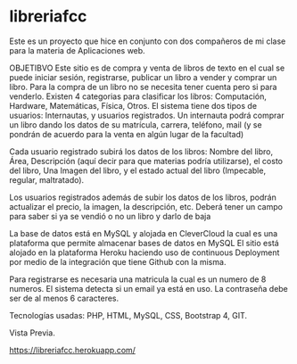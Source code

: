 # libreriafcc
Este es un proyecto que hice en conjunto con dos compañeros de mi clase para la materia de Aplicaciones web. 


OBJETIBVO
Este sitio es de compra y venta de libros de texto en el cual se puede iniciar sesión, registrarse, publicar un libro a vender y comprar un libro.
Para la compra de un libro no se necesita tener cuenta pero si para venderlo. 
Existen 4 categorias para clasificar los libros: Computación, Hardware, Matemáticas, Física, Otros.
El sistema tiene dos tipos de usuarios: Internautas, y usuarios registrados.
Un internauta podrá comprar un libro dando los datos de su matrícula, carrera, teléfono, mail 
(y se pondrán de acuerdo para la venta en algún lugar de la facultad)

Cada usuario registrado subirá los datos de los libros: Nombre del libro, Área, Descripción 
(aquí decir para que materias podría utilizarse), el costo del libro, Una Imagen del libro, y el 
estado actual del libro (Impecable, regular, maltratado).

Los usuarios registrados además de subir los datos de los libros, podrán actualizar el precio, la 
imagen, la descripción, etc. Deberá tener un campo para saber si ya se vendió o no un libro y 
darlo de baja

La base de datos está en MySQL y alojada en CleverCloud la cual es una plataforma que permite almacenar bases de datos en MySQL 
El sitio está alojado en la plataforma Heroku haciendo uso de continuous Deployment 
por medio de la integración que tiene Github con la misma.

Para registrarse es necesaria una matricula la cual es un numero de 8 numeros. 
El sistema detecta si un email ya está en uso.
La contraseña debe ser de al menos 6 caracteres.

Tecnologías usadas: PHP, HTML, MySQL, CSS, Bootstrap 4, GIT.  

Vista Previa. 

https://libreriafcc.herokuapp.com/



